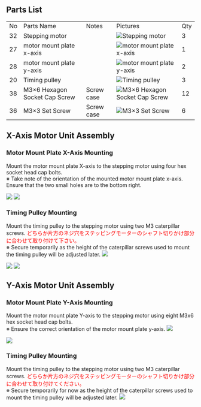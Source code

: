## Parts List
<table class="packing-list">
<tbody>
<tr>
<td>No</td>
<td>Parts Name</td>
<td>Notes</td>
<td class="packing-img">Pictures</td>
<td>Qty</td>
</tr>
<tr>
<td>32</td>
<td>Stepping motor</td>
<td></td>
<td><img src="./images/03/p1.jpg" alt="Stepping motor"></td>
<td>3</td>
</tr>
<tr>
<td>27</td>
<td>motor mount plate x-axis</td>
<td></td>
<td><img src="./images/03/p2.jpg" alt="motor mount plate x-axis"></td>
<td>1</td>
</tr>
<tr>
<td>28</td>
<td>motor mount plate y-axis</td>
<td></td>
<td><img src="./images/03/p3.jpg" alt="motor mount plate y-axis"></td>
<td>2</td>
</tr>
<tr>
<td>20</td>
<td>Timing pulley</td>
<td></td>
<td><img src="./images/03/p4.jpg" alt="Timing pulley"></td>
<td>3</td>
</tr>
<tr>
<td>38</td>
<td>M3×6 Hexagon Socket Cap Screw</td>
<td>Screw case</td>
<td><img src="./images/03/p5.jpg" alt="M3×6 Hexagon Socket Cap Screw"></td>
<td>12</td>
</tr>
<tr>
<td>36</td>
<td>M3×3 Set Screw</td>
<td>Screw case</td>
<td><img src="./images/03/p6.jpg" alt="M3×3 Set Screw"></td>
<td>6</td>
</tr>
</tbody>
</table>

## X-Axis Motor Unit Assembly
### Motor Mount Plate X-Axis Mounting
Mount the motor mount plate X-axis to the stepping motor using four hex socket head cap bolts.  
※ Take note of the orientation of the mounted motor mount plate x-axis. Ensure that the two small holes are to the bottom right.

<img src="./images/03/mini-1000mm_03_01.jpg">

<img src="./images/03/mini-1000mm_03_02.jpg">

### Timing Pulley Mounting
Mount the timing pulley to the stepping motor using two M3 caterpillar screws. <font color="Red">どちらか片方のネジ穴をステッピングモーターのシャフト切りかけ部分に合わせて取り付けて下さい。</font>  
※ Secure temporarily as the height of the caterpillar screws used to mount the timing pulley will be adjusted later.
<img src="./images/03/mini-1000mm_03_03.jpg">

<img src="./images/03/mini-1000mm_03_04.jpg">

<img src="./images/03/mini-1000mm_03_05.jpg">

## Y-Axis Motor Unit Assembly
### Motor Mount Plate Y-Axis Mounting
Mount the motor mount plate Y-axis to the stepping motor using eight M3x6 hex socket head cap bolts.  
※ Ensure the correct orientation of the motor mount plate y-axis.
<img src="./images/03/mini-1000mm_03_06.jpg">

<img src="./images/03/mini-1000mm_03_07.jpg">

### Timing Pulley Mounting
Mount the timing pulley to the stepping motor using two M3 caterpillar screws. <font color="Red">どちらか片方のネジ穴をステッピングモーターのシャフト切りかけ部分に合わせて取り付けてください。</font>  
※ Secure temporarily for now as the height of the caterpillar screws used to mount the timing pulley will be adjusted later.
<img src="./images/03/mini-1000mm_03_08.jpg">
